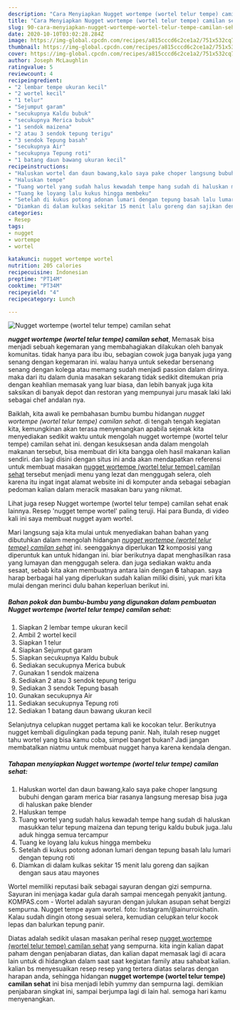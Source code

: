 ```yaml
---
description: "Cara Menyiapkan Nugget wortempe (wortel telur tempe) camilan sehat yang Enak Banget"
title: "Cara Menyiapkan Nugget wortempe (wortel telur tempe) camilan sehat yang Enak Banget"
slug: 90-cara-menyiapkan-nugget-wortempe-wortel-telur-tempe-camilan-sehat-yang-enak-banget
date: 2020-10-10T03:02:28.284Z
image: https://img-global.cpcdn.com/recipes/a815cccd6c2ce1a2/751x532cq70/nugget-wortempe-wortel-telur-tempe-camilan-sehat-foto-resep-utama.jpg
thumbnail: https://img-global.cpcdn.com/recipes/a815cccd6c2ce1a2/751x532cq70/nugget-wortempe-wortel-telur-tempe-camilan-sehat-foto-resep-utama.jpg
cover: https://img-global.cpcdn.com/recipes/a815cccd6c2ce1a2/751x532cq70/nugget-wortempe-wortel-telur-tempe-camilan-sehat-foto-resep-utama.jpg
author: Joseph McLaughlin
ratingvalue: 5
reviewcount: 4
recipeingredient:
- "2 lembar tempe ukuran kecil"
- "2 wortel kecil"
- "1 telur"
- "Sejumput garam"
- "secukupnya Kaldu bubuk"
- "secukupnya Merica bubuk"
- "1 sendok maizena"
- "2 atau 3 sendok tepung terigu"
- "3 sendok Tepung basah"
- "secukupnya Air"
- "secukupnya Tepung roti"
- "1 batang daun bawang ukuran kecil"
recipeinstructions:
- "Haluskan wortel dan daun bawang,kalo saya pake choper langsung bubuhi dengan garam merica biar rasanya langsung meresap bisa juga di haluskan pake blender"
- "Haluskan tempe"
- "Tuang wortel yang sudah halus kewadah tempe hang sudah di haluskan masukkan telur tepung maizena dan tepung terigu kaldu bubuk juga..lalu aduk hingga semua tercampur"
- "Tuang ke loyang lalu kukus hingga membeku"
- "Setelah di kukus potong adonan lumari dengan tepung basah lalu lumari dengan tepung roti"
- "Diamkan di dalam kulkas sekitar 15 menit lalu goreng dan sajikan dengan saus atau mayones"
categories:
- Resep
tags:
- nugget
- wortempe
- wortel

katakunci: nugget wortempe wortel 
nutrition: 205 calories
recipecuisine: Indonesian
preptime: "PT14M"
cooktime: "PT34M"
recipeyield: "4"
recipecategory: Lunch

---
```



![Nugget wortempe (wortel telur tempe) camilan sehat](https://img-global.cpcdn.com/recipes/a815cccd6c2ce1a2/751x532cq70/nugget-wortempe-wortel-telur-tempe-camilan-sehat-foto-resep-utama.jpg)

<b><i>nugget wortempe (wortel telur tempe) camilan sehat</i></b>, Memasak bisa menjadi sebuah kegemaran yang membahagiakan dilakukan oleh banyak komunitas. tidak hanya para ibu ibu, sebagian cowok juga banyak juga yang senang dengan kegemaran ini. walau hanya untuk sekedar bersenang senang dengan kolega atau memang sudah menjadi passion dalam dirinya. maka dari itu dalam dunia masakan sekarang tidak sedikit ditemukan pria dengan keahlian memasak yang luar biasa, dan lebih banyak juga kita saksikan di banyak depot dan restoran yang mempunyai juru masak laki laki sebagai chef andalan nya.

Baiklah, kita awali ke pembahasan bumbu bumbu hidangan <i>nugget wortempe (wortel telur tempe) camilan sehat</i>. di tengah tengah kegiatan kita, kemungkinan akan terasa menyenangkan apabila sejenak kita menyediakan sedikit waktu untuk mengolah nugget wortempe (wortel telur tempe) camilan sehat ini. dengan kesuksesan anda dalam mengolah makanan tersebut, bisa membuat diri kita bangga oleh hasil makanan kalian sendiri. dan lagi disini dengan situs ini anda akan mendapatkan referensi untuk membuat masakan <u>nugget wortempe (wortel telur tempe) camilan sehat</u> tersebut menjadi menu yang lezat dan menggugah selera, oleh karena itu ingat ingat alamat website ini di komputer anda sebagai sebagian pedoman kalian dalam meracik masakan baru yang nikmat.

Lihat juga resep Nugget wortempe (wortel telur tempe) camilan sehat enak lainnya. Resep &#39;nugget tempe wortel&#39; paling teruji. Hai para Bunda, di video kali ini saya membuat nugget ayam wortel.


Mari langsung saja kita mulai untuk menyediakan bahan bahan yang dibutuhkan dalam mengolah hidangan <u><i>nugget wortempe (wortel telur tempe) camilan sehat</i></u> ini. seenggaknya diperlukan <b>12</b> komposisi yang diperuntuk kan untuk hidangan ini. biar berikutnya dapat menghasilkan rasa yang lumayan dan menggugah selera. dan juga sediakan waktu anda sesaat, sebab kita akan membuatnya antara lain dengan <b>6</b> tahapan. saya harap berbagai hal yang diperlukan sudah kalian miliki disini, yuk mari kita mulai dengan merinci dulu bahan keperluan berikut ini.

<!--inarticleads1-->

##### Bahan pokok dan bumbu-bumbu yang digunakan dalam pembuatan Nugget wortempe (wortel telur tempe) camilan sehat:

1. Siapkan 2 lembar tempe ukuran kecil
1. Ambil 2 wortel kecil
1. Siapkan 1 telur
1. Siapkan Sejumput garam
1. Siapkan secukupnya Kaldu bubuk
1. Sediakan secukupnya Merica bubuk
1. Gunakan 1 sendok maizena
1. Sediakan 2 atau 3 sendok tepung terigu
1. Sediakan 3 sendok Tepung basah
1. Gunakan secukupnya Air
1. Sediakan secukupnya Tepung roti
1. Sediakan 1 batang daun bawang ukuran kecil


Selanjutnya celupkan nugget pertama kali ke kocokan telur. Berikutnya nugget kembali digulingkan pada tepung panir. Nah, itulah resep nugget tahu wortel yang bisa kamu coba, simpel banget bukan? Jadi jangan membatalkan niatmu untuk membuat nugget hanya karena kendala dengan. 

<!--inarticleads2-->

##### Tahapan menyiapkan Nugget wortempe (wortel telur tempe) camilan sehat:

1. Haluskan wortel dan daun bawang,kalo saya pake choper langsung bubuhi dengan garam merica biar rasanya langsung meresap bisa juga di haluskan pake blender
1. Haluskan tempe
1. Tuang wortel yang sudah halus kewadah tempe hang sudah di haluskan masukkan telur tepung maizena dan tepung terigu kaldu bubuk juga..lalu aduk hingga semua tercampur
1. Tuang ke loyang lalu kukus hingga membeku
1. Setelah di kukus potong adonan lumari dengan tepung basah lalu lumari dengan tepung roti
1. Diamkan di dalam kulkas sekitar 15 menit lalu goreng dan sajikan dengan saus atau mayones


Wortel memiliki reputasi baik sebagai sayuran dengan gizi sempurna. Sayuran ini menjaga kadar gula darah sampai mencegah penyakit jantung. KOMPAS.com - Wortel adalah sayuran dengan julukan asupan sehat bergizi sempurna. Nugget tempe ayam wortel. foto: Instagram/@ainurroichatin. Kalau sudah dingin otong sesuai selera, kemudian celupkan telur kocok lepas dan balurkan tepung panir. 

Diatas adalah sedikit ulasan masakan perihal resep <u>nugget wortempe (wortel telur tempe) camilan sehat</u> yang sempurna. kita ingin kalian dapat paham dengan penjabaran diatas, dan kalian dapat memasak lagi di acara lain untuk di hidangkan dalam saat saat kegiatan family atau sahabat kalian. kalian bs menyesuaikan resep resep yang tertera diatas selaras dengan harapan anda, sehingga hidangan <b>nugget wortempe (wortel telur tempe) camilan sehat</b> ini bisa menjadi lebih yummy dan sempurna lagi. demikian penjabaran singkat ini, sampai berjumpa lagi di lain hal. semoga hari kamu menyenangkan.
